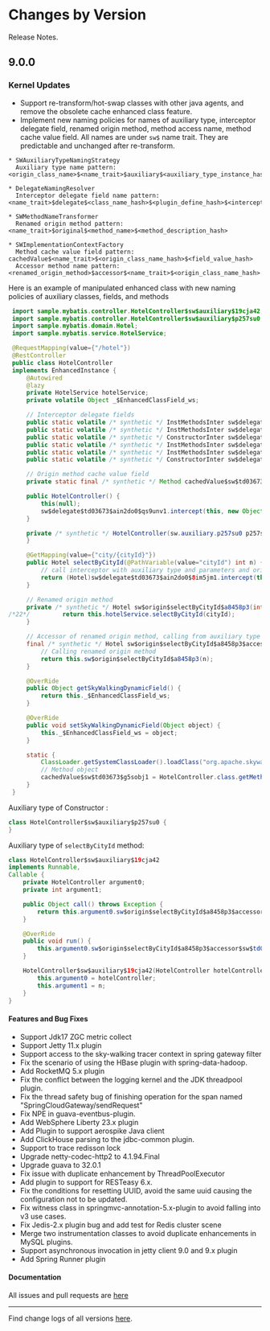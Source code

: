 Changes by Version
==================
Release Notes.

9.0.0
------------------

### Kernel Updates

* Support re-transform/hot-swap classes with other java agents, and remove the obsolete cache enhanced class feature.
* Implement new naming policies for names of auxiliary type, interceptor delegate field, renamed origin method, method
  access name, method cache value field. All names are under `sw$` name trait. They are predictable and unchanged after
  re-transform.

```
* SWAuxiliaryTypeNamingStrategy
  Auxiliary type name pattern: <origin_class_name>$<name_trait>$auxiliary$<auxiliary_type_instance_hash>

* DelegateNamingResolver
  Interceptor delegate field name pattern: <name_trait>$delegate$<class_name_hash>$<plugin_define_hash>$<intercept_point_hash>

* SWMethodNameTransformer
  Renamed origin method pattern: <name_trait>$original$<method_name>$<method_description_hash>

* SWImplementationContextFactory
  Method cache value field pattern: cachedValue$<name_trait>$<origin_class_name_hash>$<field_value_hash>
  Accessor method name pattern:  <renamed_origin_method>$accessor$<name_trait>$<origin_class_name_hash>
```

Here is an example of manipulated enhanced class with new naming policies of auxiliary classes, fields, and methods

```java
 import sample.mybatis.controller.HotelController$sw$auxiliary$19cja42;
 import sample.mybatis.controller.HotelController$sw$auxiliary$p257su0;
 import sample.mybatis.domain.Hotel;
 import sample.mybatis.service.HotelService;

 @RequestMapping(value={"/hotel"})
 @RestController
 public class HotelController
 implements EnhancedInstance {
     @Autowired
     @lazy
     private HotelService hotelService;
     private volatile Object _$EnhancedClassField_ws;

     // Interceptor delegate fields
     public static volatile /* synthetic */ InstMethodsInter sw$delegate$td03673$ain2do0$8im5jm1;
     public static volatile /* synthetic */ InstMethodsInter sw$delegate$td03673$ain2do0$edkmf61;
     public static volatile /* synthetic */ ConstructorInter sw$delegate$td03673$ain2do0$qs9unv1;
     public static volatile /* synthetic */ InstMethodsInter sw$delegate$td03673$fl4lnk1$m3ia3a2;
     public static volatile /* synthetic */ InstMethodsInter sw$delegate$td03673$fl4lnk1$sufrvp1;
     public static volatile /* synthetic */ ConstructorInter sw$delegate$td03673$fl4lnk1$cteu7s1;

     // Origin method cache value field
     private static final /* synthetic */ Method cachedValue$sw$td03673$g5sobj1;

     public HotelController() {
         this(null);
         sw$delegate$td03673$ain2do0$qs9unv1.intercept(this, new Object[0]);
     }

     private /* synthetic */ HotelController(sw.auxiliary.p257su0 p257su02) {
     }

     @GetMapping(value={"city/{cityId}"})
     public Hotel selectByCityId(@PathVariable(value="cityId") int n) {
         // call interceptor with auxiliary type and parameters and origin method object
         return (Hotel)sw$delegate$td03673$ain2do0$8im5jm1.intercept(this, new Object[]{n}, new HotelController$sw$auxiliary$19cja42(this, n), cachedValue$sw$td03673$g5sobj1);
     }

     // Renamed origin method
     private /* synthetic */ Hotel sw$origin$selectByCityId$a8458p3(int cityId) {
/*22*/         return this.hotelService.selectByCityId(cityId);
     }

     // Accessor of renamed origin method, calling from auxiliary type
     final /* synthetic */ Hotel sw$origin$selectByCityId$a8458p3$accessor$sw$td03673(int n) {
         // Calling renamed origin method
         return this.sw$origin$selectByCityId$a8458p3(n);
     }

     @OverRide
     public Object getSkyWalkingDynamicField() {
         return this._$EnhancedClassField_ws;
     }

     @OverRide
     public void setSkyWalkingDynamicField(Object object) {
         this._$EnhancedClassField_ws = object;
     }

     static {
         ClassLoader.getSystemClassLoader().loadClass("org.apache.skywalking.apm.dependencies.net.bytebuddy.dynamic.Nexus").getMethod("initialize", Class.class, Integer.TYPE).invoke(null, HotelController.class, -1072476370);
         // Method object
         cachedValue$sw$td03673$g5sobj1 = HotelController.class.getMethod("selectByCityId", Integer.TYPE);
     }
 }
```

Auxiliary type of Constructor :
```java
class HotelController$sw$auxiliary$p257su0 {
}
```

Auxiliary type of  `selectByCityId` method:
```java
class HotelController$sw$auxiliary$19cja42
implements Runnable,
Callable {
    private HotelController argument0;
    private int argument1;

    public Object call() throws Exception {
        return this.argument0.sw$origin$selectByCityId$a8458p3$accessor$sw$td03673(this.argument1);
    }

    @OverRide
    public void run() {
        this.argument0.sw$origin$selectByCityId$a8458p3$accessor$sw$td03673(this.argument1);
    }

    HotelController$sw$auxiliary$19cja42(HotelController hotelController, int n) {
        this.argument0 = hotelController;
        this.argument1 = n;
    }
}
```

#### Features and Bug Fixes

* Support Jdk17 ZGC metric collect
* Support Jetty 11.x plugin
* Support access to the sky-walking tracer context in spring gateway filter
* Fix the scenario of using the HBase plugin with spring-data-hadoop.
* Add RocketMQ 5.x plugin
* Fix the conflict between the logging kernel and the JDK threadpool plugin.
* Fix the thread safety bug of finishing operation for the span named "SpringCloudGateway/sendRequest"
* Fix NPE in guava-eventbus-plugin.
* Add WebSphere Liberty 23.x plugin
* Add Plugin to support aerospike Java client
* Add ClickHouse parsing to the jdbc-common plugin.
* Support to trace redisson lock
* Upgrade netty-codec-http2 to 4.1.94.Final
* Upgrade guava to 32.0.1
* Fix issue with duplicate enhancement by ThreadPoolExecutor
* Add plugin to support for RESTeasy 6.x.
* Fix the conditions for resetting UUID, avoid the same uuid causing the configuration not to be updated.
* Fix witness class in springmvc-annotation-5.x-plugin to avoid falling into v3 use cases.
* Fix Jedis-2.x plugin bug and add test for Redis cluster scene
* Merge two instrumentation classes to avoid duplicate enhancements in MySQL plugins.
* Support asynchronous invocation in jetty client 9.0 and 9.x plugin
* Add Spring Runner plugin

#### Documentation

All issues and pull requests are [here](https://github.com/apache/skywalking/milestone/178?closed=1)

------------------
Find change logs of all versions [here](changes).
